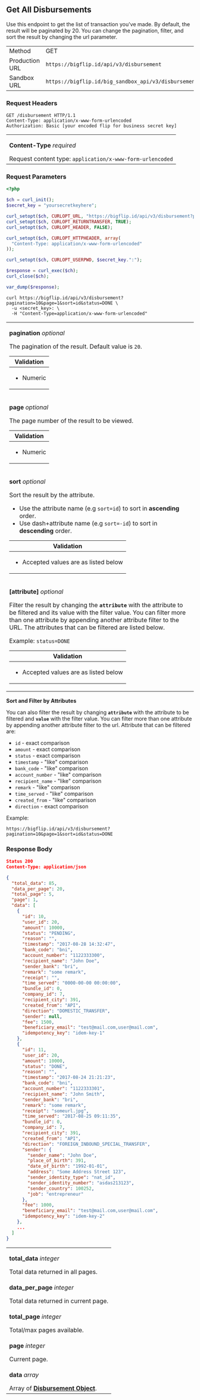 <div></div>

<h2 id="get-all-disbursement-v3">Get All Disbursements</h2>

Use this endpoint to get the list of transaction you've made. By default, the result will be paginated by 20. You can change the pagination, filter, and sort the result by changing the url parameter.

<table>
  <tbody>
    <tr>
      <td>Method</td>
      <td><span class="method get">GET</span></td>
    </tr>
    <tr>
      <td>Production URL</td>
      <td><code>https://bigflip.id/api/v3/disbursement</code></td>
    </tr>
    <tr>
      <td>Sandbox URL</td>
      <td><code>https://bigflip.id/big_sandbox_api/v3/disbursement</code></td>
    </tr>
  </tbody>
</table>

<h3 id="get-all-disbursement-v3-request-headers">Request Headers</h3>

```http
GET /disbursement HTTP/1.1
Content-Type: application/x-www-form-urlencoded
Authorization: Basic [your encoded flip for business secret key]
```

<table>
  <tbody>
    <tr>
      <td>
        <p><b>Content-Type</b> <em>required</em></p>
        Request content type: <code>application/x-www-form-urlencoded</code>
      </td>
    </tr>
  </tbody>
</table>

<h3 id="get-all-disbursement-v3-request-parameters">Request Parameters</h3>

```php
<?php

$ch = curl_init();
$secret_key = "yoursecretkeyhere";

curl_setopt($ch, CURLOPT_URL, "https://bigflip.id/api/v3/disbursement?pagination=10&page=1&sort=id&status=DONE");
curl_setopt($ch, CURLOPT_RETURNTRANSFER, TRUE);
curl_setopt($ch, CURLOPT_HEADER, FALSE);

curl_setopt($ch, CURLOPT_HTTPHEADER, array(
  "Content-Type: application/x-www-form-urlencoded"
));

curl_setopt($ch, CURLOPT_USERPWD, $secret_key.":");

$response = curl_exec($ch);
curl_close($ch);

var_dump($response);
```

```shell
curl https://bigflip.id/api/v3/disbursement?pagination=10&page=1&sort=id&status=DONE \
  -u <secret_key>: \
  -H "Content-Type=application/x-www-form-urlencoded"
```

<table>
  <tbody>
    <tr>
      <td>
        <p><b>pagination</b> <em>optional</em></p>
        The pagination of the result. Default value is <code>20</code>.
        <table class="validation-table">
          <thead>
            <tr>
              <th>Validation</th>
            </tr>
          </thead>
          <tbody>
            <tr>
              <td>
                <ul>
                  <li>Numeric</li>
                </ul>
              </td>
            </tr>
          </tbody>
        </table>
      </td>
    </tr>
    <tr>
      <td>
        <p><b>page</b> <em>optional</em></p>
        The page number of the result to be viewed.
        <table class="validation-table">
          <thead>
            <tr>
              <th>Validation</th>
            </tr>
          </thead>
          <tbody>
            <tr>
              <td>
                <ul>
                  <li>Numeric</li>
                </ul>
              </td>
            </tr>
          </tbody>
        </table>
      </td>
    </tr>
    <tr>
      <td>
        <p><b>sort</b> <em>optional</em></p>
        Sort the result by the attribute.
        <ul>
          <li>
            Use the attribute name (e.g <code>sort=id</code>) to sort in
            <b>ascending</b> order.
          </li>
          <li>
            Use dash+attribute name (e.g <code>sort=-id</code>) to sort in
            <b>descending</b> order.
          </li>
        </ul>
        <table class="validation-table">
          <thead>
            <tr>
              <th>Validation</th>
            </tr>
          </thead>
          <tbody>
            <tr>
              <td>
                <ul>
                  <li>Accepted values are as listed below</li>
                </ul>
              </td>
            </tr>
          </tbody>
        </table>
      </td>
    </tr>
    <tr>
      <td>
        <p><b>[attribute]</b> <em>optional</em></p>
        <p>
          Filter the result by changing the <b><code>attribute</code></b> with
          the attribute to be filtered and its value with the filter value. You
          can filter more than one attribute by appending another attribute
          filter to the URL. The attributes that can be filtered are listed
          below.
        </p>
        Example:
        <code>status=DONE</code>
        <table class="validation-table">
          <thead>
            <tr>
              <th>Validation</th>
            </tr>
          </thead>
          <tbody>
            <tr>
              <td>
                <ul>
                  <li>Accepted values are as listed below</li>
                </ul>
              </td>
            </tr>
          </tbody>
        </table>
      </td>
    </tr>
  </tbody>
</table>

**Sort and Filter by Attributes**

You can also filter the result by changing **`attribute`** with the attribute to be filtered and **`value`** with the filter value. You can filter more than one attribute by appending another attribute filter to the url. Attribute that can be filtered are:

- `id` - exact comparison
- `amount` - exact comparison
- `status` - exact comparison
- `timestamp` - "like" comparison
- `bank_code` - "like" comparison
- `account_number` - "like" comparison
- `recipient_name` - "like" comparison
- `remark` - "like" comparison
- `time_served` - "like" comparison
- `created_from` - "like" comparison
- `direction` - exact comparison

Example:

`https://bigflip.id/api/v3/disbursement?pagination=10&page=1&sort=id&status=DONE`

<h3 id="get-all-disbursement-v3-response-body">Response Body</h3>

```json
Status 200
Content-Type: application/json

{
  "total_data": 85,
  "data_per_page": 20,
  "total_page": 5,
  "page": 1,
  "data": [
    {
      "id": 10,
      "user_id": 20,
      "amount": 10000,
      "status": "PENDING",
      "reason": "",
      "timestamp": "2017-08-28 14:32:47",
      "bank_code": "bni",
      "account_number": "1122333300",
      "recipient_name": "John Doe",
      "sender_bank": "bri",
      "remark": "some remark",
      "receipt": "",
      "time_served": "0000-00-00 00:00:00",
      "bundle_id": 0,
      "company_id": 7,
      "recipient_city": 391,
      "created_from": "API",
      "direction": "DOMESTIC_TRANSFER",
      "sender": null,
      "fee": 1500,
      "beneficiary_email": "test@mail.com,user@mail.com",
      "idempotency_key": "idem-key-1"
    },
    {
      "id": 11,
      "user_id": 20,
      "amount": 10000,
      "status": "DONE",
      "reason": "",
      "timestamp": "2017-08-24 21:21:23",
      "bank_code": "bni",
      "account_number": "1122333301",
      "recipient_name": "John Smith",
      "sender_bank": "bri",
      "remark": "some remark",
      "receipt": "someurl.jpg",
      "time_served": "2017-08-25 09:11:35",
      "bundle_id": 0,
      "company_id": 7,
      "recipient_city": 391,
      "created_from": "API",
      "direction": "FOREIGN_INBOUND_SPECIAL_TRANSFER",
      "sender": {
        "sender_name": "John Doe",
        "place_of_birth": 391,
        "date_of_birth": "1992-01-01",
        "address": "Some Address Street 123",
        "sender_identity_type": "nat_id",
        "sender_identity_number": "asdas213123",
        "sender_country": 100252,
        "job": "entrepreneur"
      },
      "fee": 1000,
      "beneficiary_email": "test@mail.com,user@mail.com",
      "idempotency_key": "idem-key-2"
    },
    ...
  ]
}
```

<table>
  <tbody>
    <tr>
      <td>
        <p><b>total_data</b> <em>integer</em></p>
        Total data returned in all pages.
      </td>
    </tr>
    <tr>
      <td>
        <p><b>data_per_page</b> <em>integer</em></p>
        Total data returned in current page.
      </td>
    </tr>
    <tr>
      <td>
        <p><b>total_page</b> <em>integer</em></p>
        Total/max pages available.
      </td>
    </tr>
    <tr>
      <td>
        <p><b>page</b> <em>integer</em></p>
        Current page.
      </td>
    </tr>
    <tr>
      <td>
        <p><b>data</b> <em>array</em></p>
        Array of <b><a href="#money-transfer-objects">Disbursement Object</a></b>.
      </td>
    </tr>
  </tbody>
</table>
